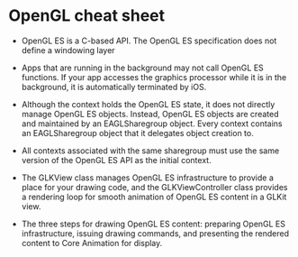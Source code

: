 # OpenGL cheat sheet


* OpenGL ES is a C-based API. The OpenGL ES specification does not define a windowing layer

* Apps that are running in the background may not call OpenGL ES functions. If your app accesses the graphics processor while it is in the background, it is automatically terminated by iOS.

* Although the context holds the OpenGL ES state, it does not directly manage OpenGL ES objects. Instead, OpenGL ES objects are created and maintained by an EAGLSharegroup object. Every context contains an EAGLSharegroup object that it delegates object creation to.

* All contexts associated with the same sharegroup must use the same version of the OpenGL ES API as the initial context.

* The GLKView class manages OpenGL ES infrastructure to provide a place for your drawing code, and the GLKViewController class provides a rendering loop for smooth animation of OpenGL ES content in a GLKit view.

* The three steps for drawing OpenGL ES content: preparing OpenGL ES infrastructure, issuing drawing commands, and presenting the rendered content to Core Animation for display.
